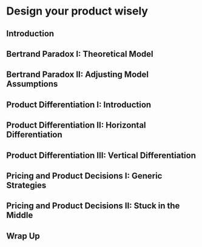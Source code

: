# Design your product wisely

## Introduction

## Bertrand Paradox I: Theoretical Model

## Bertrand Paradox II: Adjusting Model Assumptions

## Product Differentiation I: Introduction

## Product Differentiation II: Horizontal Differentiation

## Product Differentiation III: Vertical Differentiation

## Pricing and Product Decisions I: Generic Strategies

## Pricing and Product Decisions II: Stuck in the Middle

## Wrap Up